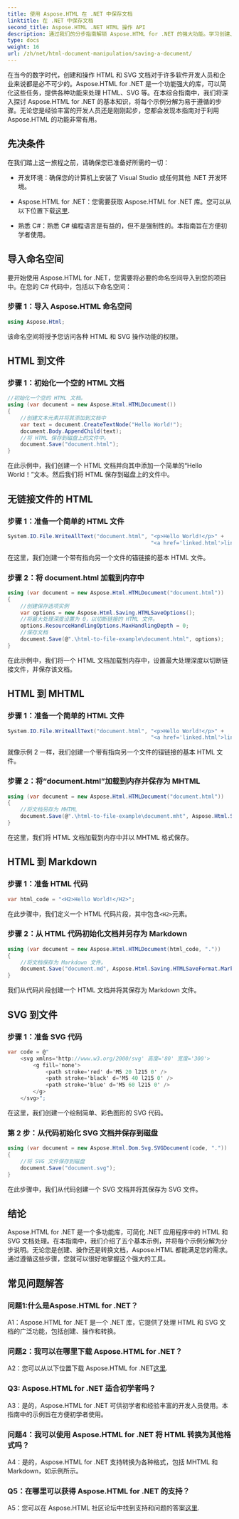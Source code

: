 ```yaml
---
title: 使用 Aspose.HTML 在 .NET 中保存文档
linktitle: 在 .NET 中保存文档
second_title: Aspose.HTML .NET HTML 操作 API
description: 通过我们的分步指南解锁 Aspose.HTML for .NET 的强大功能。学习创建、操作和转换 HTML 和 SVG 文档
type: docs
weight: 16
url: /zh/net/html-document-manipulation/saving-a-document/
---
```


在当今的数字时代，创建和操作 HTML 和 SVG 文档对于许多软件开发人员和企业来说都是必不可少的。Aspose.HTML for .NET 是一个功能强大的库，可以简化这些任务，提供各种功能来处理 HTML、SVG 等。在本综合指南中，我们将深入探讨 Aspose.HTML for .NET 的基本知识，将每个示例分解为易于遵循的步骤。无论您是经验丰富的开发人员还是刚刚起步，您都会发现本指南对于利用 Aspose.HTML 的功能非常有用。

## 先决条件

在我们踏上这一旅程之前，请确保您已准备好所需的一切：

- 开发环境：确保您的计算机上安装了 Visual Studio 或任何其他 .NET 开发环境。

- Aspose.HTML for .NET：您需要获取 Aspose.HTML for .NET 库。您可以从以下位置下载[这里](https://releases.aspose.com/html/net/).

- 熟悉 C#：熟悉 C# 编程语言是有益的，但不是强制性的。本指南旨在方便初学者使用。

## 导入命名空间

要开始使用 Aspose.HTML for .NET，您需要将必要的命名空间导入到您的项目中。在您的 C# 代码中，包括以下命名空间：

### 步骤 1：导入 Aspose.HTML 命名空间
```csharp
using Aspose.Html;
```

该命名空间将授予您访问各种 HTML 和 SVG 操作功能的权限。

## HTML 到文件

### 步骤 1：初始化一个空的 HTML 文档
```csharp
//初始化一个空的 HTML 文档。
using (var document = new Aspose.Html.HTMLDocument())
{
    //创建文本元素并将其添加到文档中
    var text = document.CreateTextNode("Hello World!");
    document.Body.AppendChild(text);
    //将 HTML 保存到磁盘上的文件中。
    document.Save("document.html");
}
```

在此示例中，我们创建一个 HTML 文档并向其中添加一个简单的“Hello World！”文本。然后我们将 HTML 保存到磁盘上的文件中。

## 无链接文件的 HTML

### 步骤 1：准备一个简单的 HTML 文件
```csharp
System.IO.File.WriteAllText("document.html", "<p>Hello World!</p>" +
                                             "<a href='linked.html'>linked file</a>");
```

在这里，我们创建一个带有指向另一个文件的锚链接的基本 HTML 文件。

### 步骤 2：将 document.html 加载到内存中
```csharp
using (var document = new Aspose.Html.HTMLDocument("document.html"))
{
    //创建保存选项实例
    var options = new Aspose.Html.Saving.HTMLSaveOptions();
    //将最大处理深度设置为 0，以切断链接的 HTML 文件。
    options.ResourceHandlingOptions.MaxHandlingDepth = 0;
    //保存文档
    document.Save(@".\html-to-file-example\document.html", options);
}
```

在此示例中，我们将一个 HTML 文档加载到内存中，设置最大处理深度以切断链接文件，并保存该文档。 

## HTML 到 MHTML

### 步骤 1：准备一个简单的 HTML 文件
```csharp
System.IO.File.WriteAllText("document.html", "<p>Hello World!</p>" +
                                             "<a href='linked.html'>linked file</a>");
```

就像示例 2 一样，我们创建一个带有指向另一个文件的锚链接的基本 HTML 文件。

### 步骤 2：将“document.html”加载到内存并保存为 MHTML
```csharp
using (var document = new Aspose.Html.HTMLDocument("document.html"))
{
    //将文档另存为 MHTML
    document.Save(@".\html-to-file-example\document.mht", Aspose.Html.Saving.HTMLSaveFormat.MHTML);
}
```

在这里，我们将 HTML 文档加载到内存中并以 MHTML 格式保存。

## HTML 到 Markdown

### 步骤 1：准备 HTML 代码
```csharp
var html_code = "<H2>Hello World!</H2>";
```

在此步骤中，我们定义一个 HTML 代码片段，其中包含`<H2>`元素。

### 步骤 2：从 HTML 代码初始化文档并另存为 Markdown
```csharp
using (var document = new Aspose.Html.HTMLDocument(html_code, "."))
{
    //将文档保存为 Markdown 文件。
    document.Save("document.md", Aspose.Html.Saving.HTMLSaveFormat.Markdown);
}
```

我们从代码片段创建一个 HTML 文档并将其保存为 Markdown 文件。

## SVG 到文件

### 步骤 1：准备 SVG 代码
```csharp
var code = @"
    <svg xmlns='http://www.w3.org/2000/svg' 高度='80' 宽度='300'>
        <g fill='none'>
            <path stroke='red' d='M5 20 l215 0' />
            <path stroke='black' d='M5 40 l215 0' />
            <path stroke='blue' d='M5 60 l215 0' />
        </g>
    </svg>";
```

在这里，我们创建一个绘制简单、彩色图形的 SVG 代码。

### 第 2 步：从代码初始化 SVG 文档并保存到磁盘
```csharp
using (var document = new Aspose.Html.Dom.Svg.SVGDocument(code, "."))
{
    //将 SVG 文件保存到磁盘
    document.Save("document.svg");
}
```

在此步骤中，我们从代码创建一个 SVG 文档并将其保存为 SVG 文件。

## 结论

Aspose.HTML for .NET 是一个多功能库，可简化 .NET 应用程序中的 HTML 和 SVG 文档处理。在本指南中，我们介绍了五个基本示例，并将每个示例分解为分步说明。无论您是创建、操作还是转换文档，Aspose.HTML 都能满足您的需求。通过遵循这些步骤，您就可以很好地掌握这个强大的工具。

## 常见问题解答

### 问题1:什么是Aspose.HTML for .NET？

A1：Aspose.HTML for .NET 是一个 .NET 库，它提供了处理 HTML 和 SVG 文档的广泛功能，包括创建、操作和转换。

### 问题2：我可以在哪里下载 Aspose.HTML for .NET？

 A2：您可以从以下位置下载 Aspose.HTML for .NET[这里](https://releases.aspose.com/html/net/).

### Q3: Aspose.HTML for .NET 适合初学者吗？

A3：是的，Aspose.HTML for .NET 可供初学者和经验丰富的开发人员使用。本指南中的示例旨在方便初学者使用。

### 问题4：我可以使用 Aspose.HTML for .NET 将 HTML 转换为其他格式吗？

A4：是的，Aspose.HTML for .NET 支持转换为各种格式，包括 MHTML 和 Markdown，如示例所示。

### Q5：在哪里可以获得 Aspose.HTML for .NET 的支持？

 A5：您可以在 Aspose.HTML 社区论坛中找到支持和问题的答案[这里](https://forum.aspose.com/).